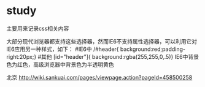 # study
主要用来记录css相关内容

大部分现代浏览器都支持这些选择器，然而IE6不支持属性选择器，可以利用它对IE6应用另一种样式，如下：
#IE6中
/#header{
background:red;padding-right:20px;}
#其他
[id="header"]{
background:rgba(255,255,0,.5)}
IE6中背景色为红色，高级浏览器中背景色为半透明黄色

北京
http://wiki.sankuai.com/pages/viewpage.action?pageId=458500258
